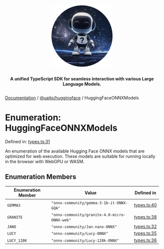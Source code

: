 <div style="display:flex; flex-direction:column; align-items:center;">
<p align="center">
  <img src="../UAITO.png" alt="UAITO Logo" width="200"/>
</p>

<p align="center">
  <strong>A unified TypeScript SDK for seamless interaction with various Large Language Models.</strong>
</p>
</div>

[Documentation](README.md) / [@uaito/huggingface](@uaito.huggingface.md) / HuggingFaceONNXModels

# Enumeration: HuggingFaceONNXModels

Defined in: [types.ts:31](https://github.com/elribonazo/uaito/blob/cfa7cf4d40b23c917d18a9623a67ba39385dca04/packages/huggingFace/src/types.ts#L31)

An enumeration of the available Hugging Face ONNX models that are optimized for web execution.
These models are suitable for running locally in the browser with WebGPU or WASM.

## Enumeration Members

| Enumeration Member | Value | Defined in |
| ------ | ------ | ------ |
| <a id="gemma3"></a> `GEMMA3` | `"onnx-community/gemma-3-1b-it-ONNX-GQA"` | [types.ts:40](https://github.com/elribonazo/uaito/blob/cfa7cf4d40b23c917d18a9623a67ba39385dca04/packages/huggingFace/src/types.ts#L40) |
| <a id="granite"></a> `GRANITE` | `"onnx-community/granite-4.0-micro-ONNX-web"` | [types.ts:38](https://github.com/elribonazo/uaito/blob/cfa7cf4d40b23c917d18a9623a67ba39385dca04/packages/huggingFace/src/types.ts#L38) |
| <a id="jano"></a> `JANO` | `"onnx-community/Jan-nano-ONNX"` | [types.ts:32](https://github.com/elribonazo/uaito/blob/cfa7cf4d40b23c917d18a9623a67ba39385dca04/packages/huggingFace/src/types.ts#L32) |
| <a id="lucy"></a> `LUCY` | `"onnx-community/Lucy-ONNX"` | [types.ts:35](https://github.com/elribonazo/uaito/blob/cfa7cf4d40b23c917d18a9623a67ba39385dca04/packages/huggingFace/src/types.ts#L35) |
| <a id="lucy_128k"></a> `LUCY_128K` | `"onnx-community/Lucy-128k-ONNX"` | [types.ts:36](https://github.com/elribonazo/uaito/blob/cfa7cf4d40b23c917d18a9623a67ba39385dca04/packages/huggingFace/src/types.ts#L36) |
